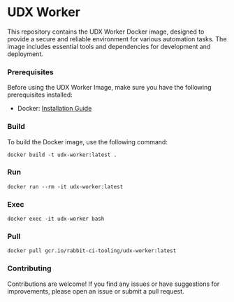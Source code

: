 # UDX Worker

This repository contains the UDX Worker Docker image, designed to provide a secure and reliable environment for various automation tasks. The image includes essential tools and dependencies for development and deployment.

### Prerequisites

Before using the UDX Worker Image, make sure you have the following prerequisites installed:

- Docker: [Installation Guide](https://docs.docker.com/get-docker/)

### Build

To build the Docker image, use the following command:

```shell
docker build -t udx-worker:latest .
```

### Run

```shell
docker run --rm -it udx-worker:latest
```

### Exec

```shell
docker exec -it udx-worker bash
```

### Pull

```shell
docker pull gcr.io/rabbit-ci-tooling/udx-worker:latest
```

### Contributing

Contributions are welcome! If you find any issues or have suggestions for improvements, please open an issue or submit a pull request.
